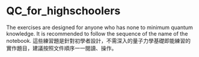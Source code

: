 # QC_for_highschoolers
The exercises are designed for anyone who has none to minimum quantum knowledge. It is recommended to follow the sequence of the name of the notebook. 
這些練習題是針對初學者設計，不需深入的量子力學基礎即能練習的實作題目，建議按照文件順序一一閱讀、操作。
